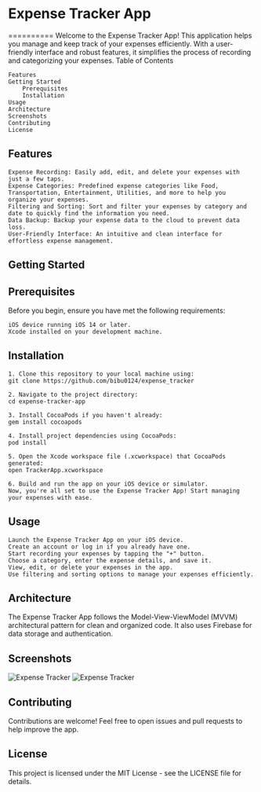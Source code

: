 # Expense Tracker App
==========
Welcome to the Expense Tracker App! This application helps you manage and keep track of your expenses efficiently. With a user-friendly interface and robust features, it simplifies the process of recording and categorizing your expenses.
Table of Contents

    Features
    Getting Started
        Prerequisites
        Installation
    Usage
    Architecture
    Screenshots
    Contributing
    License

## Features

    Expense Recording: Easily add, edit, and delete your expenses with just a few taps.
    Expense Categories: Predefined expense categories like Food, Transportation, Entertainment, Utilities, and more to help you organize your expenses.
    Filtering and Sorting: Sort and filter your expenses by category and date to quickly find the information you need.
    Data Backup: Backup your expense data to the cloud to prevent data loss.
    User-Friendly Interface: An intuitive and clean interface for effortless expense management.

## Getting Started
## Prerequisites

Before you begin, ensure you have met the following requirements:

    iOS device running iOS 14 or later.
    Xcode installed on your development machine.

## Installation

    1. Clone this repository to your local machine using:
    git clone https://github.com/bibu0124/expense_tracker

    2. Navigate to the project directory:
    cd expense-tracker-app
 
    3. Install CocoaPods if you haven't already:
    gem install cocoapods

    4. Install project dependencies using CocoaPods:
    pod install

    5. Open the Xcode workspace file (.xcworkspace) that CocoaPods generated:
    open TrackerApp.xcworkspace

    6. Build and run the app on your iOS device or simulator.
    Now, you're all set to use the Expense Tracker App! Start managing your expenses with ease.

## Usage

    Launch the Expense Tracker App on your iOS device.
    Create an account or log in if you already have one.
    Start recording your expenses by tapping the "+" button.
    Choose a category, enter the expense details, and save it.
    View, edit, or delete your expenses in the app.
    Use filtering and sorting options to manage your expenses efficiently.

## Architecture

The Expense Tracker App follows the Model-View-ViewModel (MVVM) architectural pattern for clean and organized code. It also uses Firebase for data storage and authentication.
## Screenshots
![Expense Tracker](./Tracker_a.gif)
![Expense Tracker](./Tracker_b.gif)
## Contributing

Contributions are welcome! Feel free to open issues and pull requests to help improve the app.
## License

This project is licensed under the MIT License - see the LICENSE file for details.
